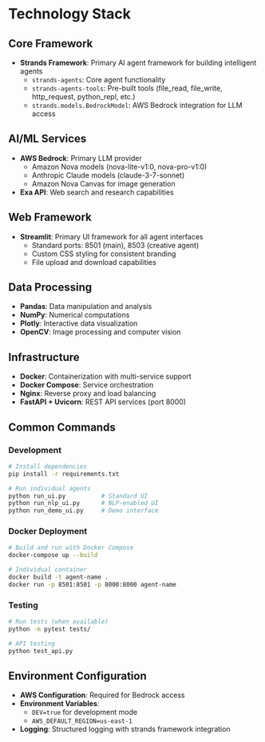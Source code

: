 # Technology Stack

## Core Framework

- **Strands Framework**: Primary AI agent framework for building intelligent agents
  - `strands-agents`: Core agent functionality
  - `strands-agents-tools`: Pre-built tools (file_read, file_write, http_request, python_repl, etc.)
  - `strands.models.BedrockModel`: AWS Bedrock integration for LLM access

## AI/ML Services

- **AWS Bedrock**: Primary LLM provider
  - Amazon Nova models (nova-lite-v1:0, nova-pro-v1:0)
  - Anthropic Claude models (claude-3-7-sonnet)
  - Amazon Nova Canvas for image generation
- **Exa API**: Web search and research capabilities

## Web Framework

- **Streamlit**: Primary UI framework for all agent interfaces
  - Standard ports: 8501 (main), 8503 (creative agent)
  - Custom CSS styling for consistent branding
  - File upload and download capabilities

## Data Processing

- **Pandas**: Data manipulation and analysis
- **NumPy**: Numerical computations
- **Plotly**: Interactive data visualization
- **OpenCV**: Image processing and computer vision

## Infrastructure

- **Docker**: Containerization with multi-service support
- **Docker Compose**: Service orchestration
- **Nginx**: Reverse proxy and load balancing
- **FastAPI + Uvicorn**: REST API services (port 8000)

## Common Commands

### Development
```bash
# Install dependencies
pip install -r requirements.txt

# Run individual agents
python run_ui.py          # Standard UI
python run_nlp_ui.py      # NLP-enabled UI
python run_demo_ui.py     # Demo interface
```

### Docker Deployment
```bash
# Build and run with Docker Compose
docker-compose up --build

# Individual container
docker build -t agent-name .
docker run -p 8501:8501 -p 8000:8000 agent-name
```

### Testing
```bash
# Run tests (when available)
python -m pytest tests/

# API testing
python test_api.py
```

## Environment Configuration

- **AWS Configuration**: Required for Bedrock access
- **Environment Variables**: 
  - `DEV=true` for development mode
  - `AWS_DEFAULT_REGION=us-east-1`
- **Logging**: Structured logging with strands framework integration